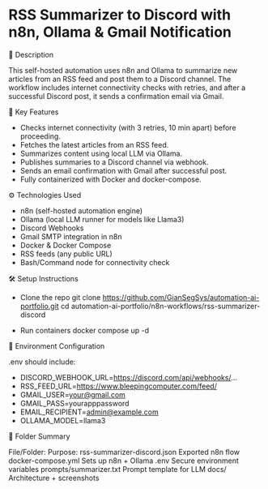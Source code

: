# RSS Summarizer to Discord with n8n, Ollama & Gmail Notification

📄 Description

This self-hosted automation uses n8n and Ollama to summarize new articles from an RSS feed and post them to a Discord channel. The workflow includes internet connectivity checks with retries, and after a successful Discord post, it sends a confirmation email via Gmail.

🧩 Key Features

- Checks internet connectivity (with 3 retries, 10 min apart) before proceeding.
- Fetches the latest articles from an RSS feed.
- Summarizes content using local LLM via Ollama.
- Publishes summaries to a Discord channel via webhook.
- Sends an email confirmation with Gmail after successful post.
- Fully containerized with Docker and docker-compose.

⚙️ Technologies Used

- n8n (self-hosted automation engine)
- Ollama (local LLM runner for models like Llama3)
- Discord Webhooks
- Gmail SMTP integration in n8n
- Docker & Docker Compose
- RSS feeds (any public URL)
- Bash/Command node for connectivity check

🛠 Setup Instructions

- Clone the repo
git clone https://github.com/GianSegSys/automation-ai-portfolio.git
cd automation-ai-portfolio/n8n-workflows/rss-summarizer-discord

- Run containers
docker compose up -d

🧰 Environment Configuration

.env should include:

- DISCORD_WEBHOOK_URL=https://discord.com/api/webhooks/...
- RSS_FEED_URL=https://www.bleepingcomputer.com/feed/
- GMAIL_USER=your@gmail.com
- GMAIL_PASS=yourapppassword
- EMAIL_RECIPIENT=admin@example.com
- OLLAMA_MODEL=llama3

📌 Folder Summary

File/Folder:			Purpose:
rss-summarizer-discord.json	Exported n8n flow
docker-compose.yml		Sets up n8n + Ollama
.env				Secure environment variables
prompts/summarizer.txt		Prompt template for LLM
docs/				Architecture + screenshots
